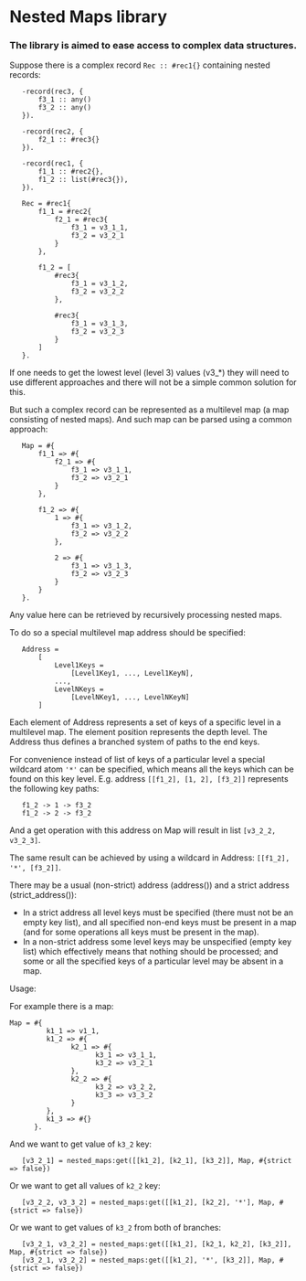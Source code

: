 # Nested Maps library

### The library is aimed to ease access to complex data structures.

Suppose there is a complex record `Rec :: #rec1{}` containing nested records:

```
   -record(rec3, {
       f3_1 :: any()
       f3_2 :: any()
   }).
  
   -record(rec2, {
       f2_1 :: #rec3{}
   }).
  
   -record(rec1, {
       f1_1 :: #rec2{},
       f1_2 :: list(#rec3{}),
   }).
  
   Rec = #rec1{
       f1_1 = #rec2{
           f2_1 = #rec3{
               f3_1 = v3_1_1,
               f3_2 = v3_2_1
           }
       },
  
       f1_2 = [
           #rec3{
               f3_1 = v3_1_2,
               f3_2 = v3_2_2
           },
  
           #rec3{
               f3_1 = v3_1_3,
               f3_2 = v3_2_3
           }
       ]
   }.
```

If one needs to get the lowest level (level 3) values (v3_*) they will need to use different approaches and there will not be a simple common solution for this.

But such a complex record can be represented as a multilevel map (a map consisting of nested maps). And such map can be parsed using a common approach:

```
   Map = #{
       f1_1 => #{
           f2_1 => #{
               f3_1 => v3_1_1,
               f3_2 => v3_2_1
           }
       },
  
       f1_2 => #{
           1 => #{
               f3_1 => v3_1_2,
               f3_2 => v3_2_2
           },
  
           2 => #{
               f3_1 => v3_1_3,
               f3_2 => v3_2_3
           }
       }
   }.
```

Any value here can be retrieved by recursively processing nested maps.

To do so a special multilevel map address should be specified:

```
   Address =
       [
           Level1Keys =
               [Level1Key1, ..., Level1KeyN],
           ...,
           LevelNKeys =
               [LevelNKey1, ..., LevelNKeyN]
       ]
```

Each element of Address represents a set of keys of a specific level in a multilevel map. The element position represents the depth level. The Address thus defines a branched system of paths to the end keys.

For convenience instead of list of keys of a particular level a special wildcard atom `'*'` can be specified, which means all the keys which can be found on this key level.
E.g. address `[[f1_2], [1, 2], [f3_2]]` represents the following key paths:

```
   f1_2 -> 1 -> f3_2
   f1_2 -> 2 -> f3_2
```

And a get operation with this address on Map will result in list `[v3_2_2, v3_2_3]`.

The same result can be achieved by using a wildcard in Address: `[[f1_2], '*', [f3_2]]`.

There may be a usual (non-strict) address (address()) and a strict address (strict_address()):


- In a strict address all level keys must be specified (there must not be an empty key list), and all specified non-end keys must be present in a map (and for some operations all keys must be present in the map).
- In a non-strict address some level keys may be unspecified (empty key list) which effectively means that nothing should be processed; and some or all the specified keys of a particular level may be absent in a map. 

Usage:

For example there is a map:

```
Map = #{ 
         k1_1 => v1_1,
         k1_2 => #{  
               k2_1 => #{
                     k3_1 => v3_1_1, 
                     k3_2 => v3_2_1
               },
               k2_2 => #{
                     k3_2 => v3_2_2, 
                     k3_3 => v3_3_2
               }
         },
         k1_3 => #{}
      }.
```

And we want to get value of `k3_2` key:

```
   [v3_2_1] = nested_maps:get([[k1_2], [k2_1], [k3_2]], Map, #{strict => false})
```

Or we want to get all values of `k2_2` key:

```
   [v3_2_2, v3_3_2] = nested_maps:get([[k1_2], [k2_2], '*'], Map, #{strict => false})
```

Or we want to get values of `k3_2` from both of branches:

```
   [v3_2_1, v3_2_2] = nested_maps:get([[k1_2], [k2_1, k2_2], [k3_2]], Map, #{strict => false})
   [v3_2_1, v3_2_2] = nested_maps:get([[k1_2], '*', [k3_2]], Map, #{strict => false})
```



